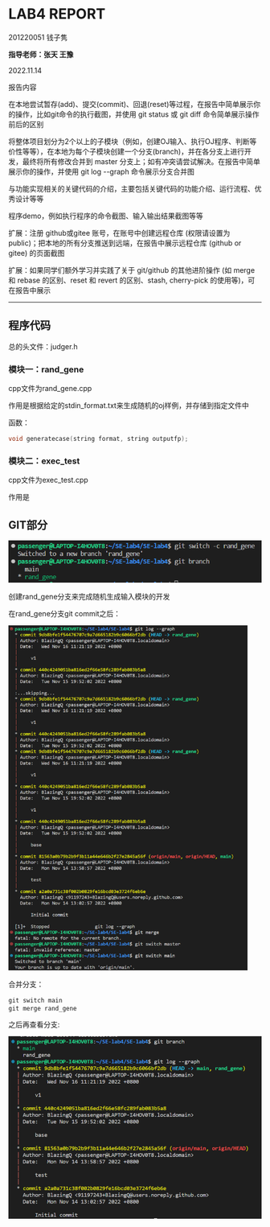 # LAB4 REPORT

201220051 钱子隽

**指导老师：张天 王豫**

2022.11.14

报告内容

在本地尝试暂存(add)、提交(commit)、回退(reset)等过程，在报告中简单展示你的操作，比如git命令的执行截图，并使用 git status 或 git diff 命令简单展示操作前后的区别

将整体项目划分为2个以上的子模块（例如，创建OJ输入、执行OJ程序、判断等价性等等），在本地为每个子模块创建一个分支(branch)，并在各分支上进行开发，最终将所有修改合并到 master 分支上；如有冲突请尝试解决。在报告中简单展示你的操作，并使用 git log --graph 命令展示分支合并图

与功能实现相关的关键代码的介绍，主要包括关键代码的功能介绍、运行流程、优秀设计等等

程序demo，例如执行程序的命令截图、输入输出结果截图等等

扩展：注册 github或gitee 账号，在账号中创建远程仓库 (权限请设置为 public)；把本地的所有分支推送到远端，在报告中展示远程仓库 (github or gitee) 的页面截图

扩展：如果同学们额外学习并实践了关于 git/github 的其他进阶操作 (如 merge 和 rebase 的区别、reset 和 revert 的区别、stash, cherry-pick 的使用等)，可在报告中展示

---

## 程序代码

总的头文件：judger.h

### 模块一：rand_gene

cpp文件为rand_gene.cpp

作用是根据给定的stdin_format.txt来生成随机的oj样例，并存储到指定文件中

函数：

```c++
void generatecase(string format, string outputfp);
```

### 模块二：exec_test

cpp文件为exec_test.cpp

作用是

## GIT部分

![image-20221114210838355](image-20221114210838355.png)

创建rand_gene分支来完成随机生成输入模块的开发

在rand_gene分支git commit之后：

<img src="image-20221116113058124.png" alt="image-20221116113058124" style="zoom:67%;" />

合并分支：

```
git switch main
git merge rand_gene
```

之后再查看分支:

<img src="image-20221116132707018.png" alt="image-20221116132707018" style="zoom:67%;" />

